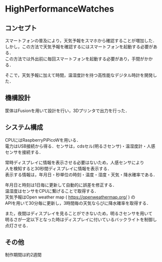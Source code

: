 # HighPerformanceWatches

## コンセプト
スマートフォンの普及により，天気予報をスマホから確認することが増加した．  
しかし，この方法で天気予報を確認するにはスマートフォンを起動する必要がある．  
この方法では外出前に毎回スマートフォンを起動する必要があり，手間がかかる．  

そこで，天気予報に加えて時間，温湿度計を持つ高性能なデジタル時計を開発した．  

## 機構設計
筐体はFusionを用いて設計を行い，3Dプリンタで出力を行った．  

## システム構成
CPUにはRaspberryPiPicoWを用いる．  
電力はUSB接続から得る．センサは，cdsセル(明るさセンサ)・温湿度計・人感センサを接続する．

常時ディスプレイに情報を表示させる必要はないため，人感センサにより  
人を検知すると30秒間ディスプレイに情報を表示する．  
表示する情報は，年月日・秒単位の時刻・温度・湿度・天気・降水確率である．  

年月日と時刻は1日毎に更新して自動的に誤差を修正する．  
温湿度はセンサをCPUに繋げることで取得する．  
天気予報はOpen weather map ( https://openweathermap.org/ ) の  
APIを用いて30分毎に更新し，3時間毎の天気ならびに降水確率を取得する．  

また，夜間はディスプレイを見ることができないため，明るさセンサを用いて   
明るさが一定以下となった時はディスプレイに付いているバックライトを制御し点灯させる．  

## その他
制作期間は約2週間
